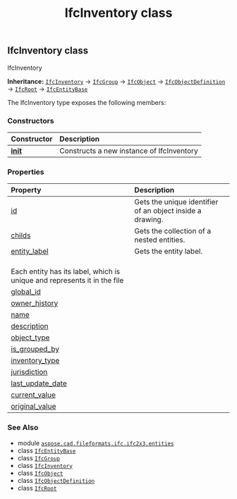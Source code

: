 ﻿---
title: IfcInventory class
second_title: Aspose.CAD for Python via .NET API References
description: 
type: docs
weight: 2810
url: /python-net/aspose.cad.fileformats.ifc.ifc2x3.entities/ifcinventory/
is_root: false
---

## IfcInventory class

IfcInventory



**Inheritance:** [`IfcInventory`](/cad/python-net/aspose.cad.fileformats.ifc.ifc2x3.entities/ifcinventory) → 
[`IfcGroup`](/cad/python-net/aspose.cad.fileformats.ifc.ifc2x3.entities/ifcgroup) → 
[`IfcObject`](/cad/python-net/aspose.cad.fileformats.ifc.ifc2x3.entities/ifcobject) → 
[`IfcObjectDefinition`](/cad/python-net/aspose.cad.fileformats.ifc.ifc2x3.entities/ifcobjectdefinition) → 
[`IfcRoot`](/cad/python-net/aspose.cad.fileformats.ifc.ifc2x3.entities/ifcroot) → 
[`IfcEntityBase`](/cad/python-net/aspose.cad.fileformats.ifc/ifcentitybase)



The IfcInventory type exposes the following members:

### Constructors
| Constructor | Description |
| :- | :- |
| [__init__](/cad/python-net/aspose.cad.fileformats.ifc.ifc2x3.entities/ifcinventory/__init__/#) | Constructs a new instance of IfcInventory |


### Properties
| Property | Description |
| :- | :- |
| [id](/cad/python-net/aspose.cad.fileformats.ifc.ifc2x3.entities/ifcinventory/id) | Gets the unique identifier of an object inside a drawing. |
| [childs](/cad/python-net/aspose.cad.fileformats.ifc.ifc2x3.entities/ifcinventory/childs) | Gets the collection of a nested entities. |
| [entity_label](/cad/python-net/aspose.cad.fileformats.ifc.ifc2x3.entities/ifcinventory/entity_label) | Gets the entity label.<br/>Each entity has its label, which is unique and represents it in the file |
| [global_id](/cad/python-net/aspose.cad.fileformats.ifc.ifc2x3.entities/ifcinventory/global_id) |  |
| [owner_history](/cad/python-net/aspose.cad.fileformats.ifc.ifc2x3.entities/ifcinventory/owner_history) |  |
| [name](/cad/python-net/aspose.cad.fileformats.ifc.ifc2x3.entities/ifcinventory/name) |  |
| [description](/cad/python-net/aspose.cad.fileformats.ifc.ifc2x3.entities/ifcinventory/description) |  |
| [object_type](/cad/python-net/aspose.cad.fileformats.ifc.ifc2x3.entities/ifcinventory/object_type) |  |
| [is_grouped_by](/cad/python-net/aspose.cad.fileformats.ifc.ifc2x3.entities/ifcinventory/is_grouped_by) |  |
| [inventory_type](/cad/python-net/aspose.cad.fileformats.ifc.ifc2x3.entities/ifcinventory/inventory_type) |  |
| [jurisdiction](/cad/python-net/aspose.cad.fileformats.ifc.ifc2x3.entities/ifcinventory/jurisdiction) |  |
| [last_update_date](/cad/python-net/aspose.cad.fileformats.ifc.ifc2x3.entities/ifcinventory/last_update_date) |  |
| [current_value](/cad/python-net/aspose.cad.fileformats.ifc.ifc2x3.entities/ifcinventory/current_value) |  |
| [original_value](/cad/python-net/aspose.cad.fileformats.ifc.ifc2x3.entities/ifcinventory/original_value) |  |



### See Also
* module [`aspose.cad.fileformats.ifc.ifc2x3.entities`](..)
* class [`IfcEntityBase`](/cad/python-net/aspose.cad.fileformats.ifc/ifcentitybase)
* class [`IfcGroup`](/cad/python-net/aspose.cad.fileformats.ifc.ifc2x3.entities/ifcgroup)
* class [`IfcInventory`](/cad/python-net/aspose.cad.fileformats.ifc.ifc2x3.entities/ifcinventory)
* class [`IfcObject`](/cad/python-net/aspose.cad.fileformats.ifc.ifc2x3.entities/ifcobject)
* class [`IfcObjectDefinition`](/cad/python-net/aspose.cad.fileformats.ifc.ifc2x3.entities/ifcobjectdefinition)
* class [`IfcRoot`](/cad/python-net/aspose.cad.fileformats.ifc.ifc2x3.entities/ifcroot)
